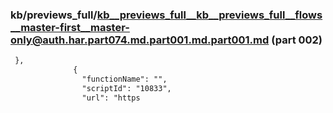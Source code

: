 ### kb/previews_full/kb__previews_full__kb__previews_full__flows__master-first__master-only@auth.har.part074.md.part001.md.part001.md (part 002)

```md
 },
              {
                "functionName": "",
                "scriptId": "10833",
                "url": "https
```

```
